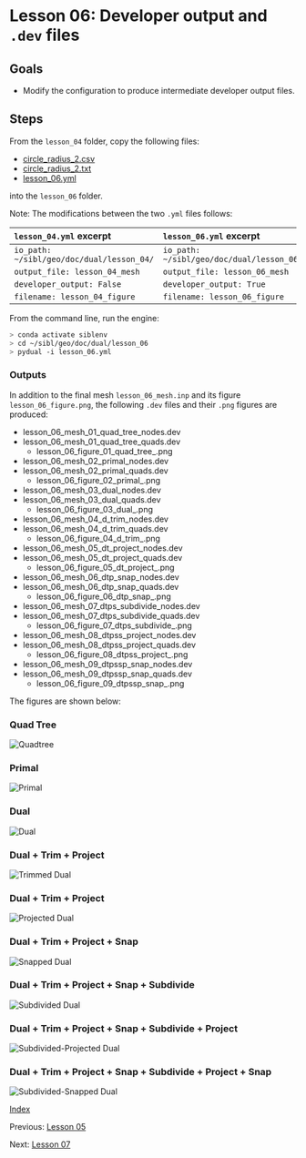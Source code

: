# Lesson 06: Developer output and `.dev` files

## Goals

* Modify the configuration to produce intermediate developer output files.

## Steps

From the `lesson_04` folder, copy the following files:

* [circle_radius_2.csv](lesson_06/circle_radius_2.csv)
* [circle_radius_2.txt](lesson_06/circle_radius_2.txt)
* [lesson_06.yml](lesson_06/lesson_06.yml)

into the `lesson_06` folder.

Note:  The modifications between the two `.yml` files follows:

| `lesson_04.yml` excerpt | `lesson_06.yml` excerpt
|:--|:--|
| `io_path: ~/sibl/geo/doc/dual/lesson_04/` | `io_path: ~/sibl/geo/doc/dual/lesson_06/` |
| `output_file: lesson_04_mesh` | `output_file: lesson_06_mesh` |
| `developer_output: False` | `developer_output: True` |
| `filename: lesson_04_figure` | `filename: lesson_06_figure` |

From the command line, run the engine:

```bash
> conda activate siblenv
> cd ~/sibl/geo/doc/dual/lesson_06
> pydual -i lesson_06.yml
```

### Outputs

In addition to the final mesh `lesson_06_mesh.inp` and its figure `lesson_06_figure.png`, the following `.dev` files and their `.png` figures are produced:

* lesson_06_mesh_01_quad_tree_nodes.dev
* lesson_06_mesh_01_quad_tree_quads.dev
  * lesson_06_figure_01_quad_tree_.png
* lesson_06_mesh_02_primal_nodes.dev
* lesson_06_mesh_02_primal_quads.dev
  * lesson_06_figure_02_primal_.png
* lesson_06_mesh_03_dual_nodes.dev
* lesson_06_mesh_03_dual_quads.dev
  * lesson_06_figure_03_dual_.png
* lesson_06_mesh_04_d_trim_nodes.dev
* lesson_06_mesh_04_d_trim_quads.dev
  * lesson_06_figure_04_d_trim_.png
* lesson_06_mesh_05_dt_project_nodes.dev
* lesson_06_mesh_05_dt_project_quads.dev
  * lesson_06_figure_05_dt_project_.png
* lesson_06_mesh_06_dtp_snap_nodes.dev
* lesson_06_mesh_06_dtp_snap_quads.dev
  * lesson_06_figure_06_dtp_snap_.png
* lesson_06_mesh_07_dtps_subdivide_nodes.dev
* lesson_06_mesh_07_dtps_subdivide_quads.dev
  * lesson_06_figure_07_dtps_subdivide_.png
* lesson_06_mesh_08_dtpss_project_nodes.dev
* lesson_06_mesh_08_dtpss_project_quads.dev
  * lesson_06_figure_08_dtpss_project_.png
* lesson_06_mesh_09_dtpssp_snap_nodes.dev
* lesson_06_mesh_09_dtpssp_snap_quads.dev
  * lesson_06_figure_09_dtpssp_snap_.png

The figures are shown below:

### Quad Tree

![Quadtree](lesson_06/lesson_06_figure_01_quad_tree_.png)

### Primal

![Primal](lesson_06/lesson_06_figure_02_primal_.png)

### Dual

![Dual](lesson_06/lesson_06_figure_03_dual_.png)

### Dual + Trim + Project

![Trimmed Dual](lesson_06/lesson_06_figure_04_d_trim_.png)

### Dual + Trim + Project 

![Projected Dual](lesson_06/lesson_06_figure_05_dt_project_.png)

### Dual + Trim + Project + Snap 

![Snapped Dual](lesson_06/lesson_06_figure_06_dtp_snap_.png)

### Dual + Trim + Project + Snap + Subdivide 

![Subdivided Dual](lesson_06/lesson_06_figure_07_dtps_subdivide_.png)

### Dual + Trim + Project + Snap + Subdivide + Project

![Subdivided-Projected Dual](lesson_06/lesson_06_figure_08_dtpss_project_.png)

### Dual + Trim + Project + Snap + Subdivide + Project + Snap

![Subdivided-Snapped Dual](lesson_06/lesson_06_figure_09_dtpssp_snap_.png)


[Index](README.md)

Previous: [Lesson 05](lesson_05.md)

Next: [Lesson 07](lesson_07.md)
